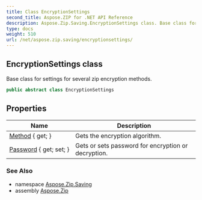 ```yaml
---
title: Class EncryptionSettings
second_title: Aspose.ZIP for .NET API Reference
description: Aspose.Zip.Saving.EncryptionSettings class. Base class for settings for several zip encryption methods
type: docs
weight: 510
url: /net/aspose.zip.saving/encryptionsettings/
---
```

## EncryptionSettings class

Base class for settings for several zip encryption methods.

```csharp
public abstract class EncryptionSettings
```

## Properties

| Name | Description |
| --- | --- |
| [Method](../../aspose.zip.saving/encryptionsettings/method/) { get; } | Gets the encryption algorithm. |
| [Password](../../aspose.zip.saving/encryptionsettings/password/) { get; set; } | Gets or sets password for encryption or decryption. |

### See Also

* namespace [Aspose.Zip.Saving](../../aspose.zip.saving/)
* assembly [Aspose.Zip](../../)


